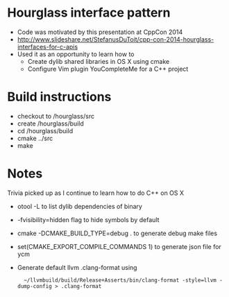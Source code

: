 # Hourglass interface pattern
- Code was motivated by this presentation at CppCon 2014
- http://www.slideshare.net/StefanusDuToit/cpp-con-2014-hourglass-interfaces-for-c-apis
- Used it as an opportunity to learn how to
    - Create dylib shared libraries in OS X using cmake
    - Configure Vim plugin YouCompleteMe for a C++ project

# Build instructions
- checkout to /hourglass/src
- create /hourglass/build
- cd /hourglass/build
- cmake ../src
- make

# Notes
Trivia picked up as I continue to learn how to do C++ on OS X
- otool -L to list dylib dependencies of binary
- -fvisibility=hidden flag to hide symbols by default
- cmake -DCMAKE_BUILD_TYPE=debug . to generate debug make files
- set(CMAKE_EXPORT_COMPILE_COMMANDS 1) to generate json file for ycm
- Generate default llvm .clang-format using 

        ~/llvmbuild/build/Release+Asserts/bin/clang-format -style=llvm -dump-config > .clang-format

